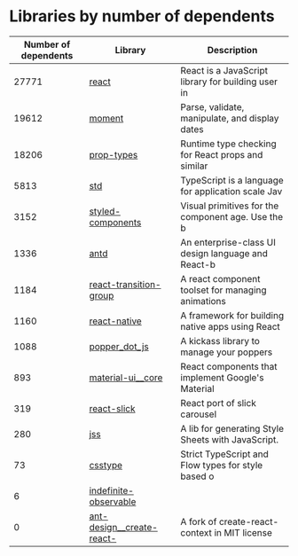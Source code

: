 # Libraries by number of dependents
 Number of dependents | Library  | Description
 --- | --- | ---
| 27771 | [react](./r/react) | React is a JavaScript library for building user in
| 19612 | [moment](./m/moment) | Parse, validate, manipulate, and display dates
| 18206 | [prop-types](./p/prop-types) | Runtime type checking for React props and similar 
| 5813 | [std](./s/std) | TypeScript is a language for application scale Jav
| 3152 | [styled-components](./s/styled-components) | Visual primitives for the component age. Use the b
| 1336 | [antd](./a/antd) | An enterprise-class UI design language and React-b
| 1184 | [react-transition-group](./r/react-transition-group) | A react component toolset for managing animations
| 1160 | [react-native](./r/react-native) | A framework for building native apps using React
| 1088 | [popper_dot_js](./p/popper_dot_js) | A kickass library to manage your poppers
| 893 | [material-ui__core](./m/material-ui__core) | React components that implement Google's Material 
| 319 | [react-slick](./r/react-slick) | React port of slick carousel
| 280 | [jss](./j/jss) | A lib for generating Style Sheets with JavaScript.
| 73 | [csstype](./c/csstype) | Strict TypeScript and Flow types for style based o
| 6 | [indefinite-observable](./i/indefinite-observable) |  
| 0 | [ant-design__create-react-](./a/ant-design__create-react-context) | A fork of create-react-context in MIT license |

